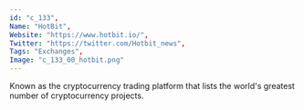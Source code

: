```yaml
--- 
id: "c_133", 
Name: "HotBit", 
Website: "https://www.hotbit.io/", 
Twitter: "https://twitter.com/Hotbit_news", 
Tags: "Exchanges", 
Image: "c_133_00_hotbit.png" 
--- 
```

<!--lang:en--> 
Known as the cryptocurrency trading platform that lists the world's greatest number of cryptocurrency projects.
<!--lang:es--] 
Known as the cryptocurrency trading platform that lists the world's greatest number of cryptocurrency projects.
<!--lang:de--] 
Known as the cryptocurrency trading platform that lists the world's greatest number of cryptocurrency projects.
<!--lang:fr--] 
Known as the cryptocurrency trading platform that lists the world's greatest number of cryptocurrency projects.
<!--lang:pl--] 
Known as the cryptocurrency trading platform that lists the world's greatest number of cryptocurrency projects.
<!--lang:pt--] 
Known as the cryptocurrency trading platform that lists the world's greatest number of cryptocurrency projects.
[!--lang:*--> 
